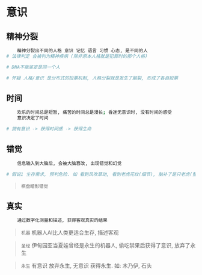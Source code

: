 # 意识

## 精神分裂

```bash
    精神分裂出不同的人格 意识 记忆 语言 习惯 心态, 是不同的人
# 法律判定 会被判为精神疾病 (除非原本人格就是犯罪时的那个人格)

# DNA不能鉴定是同一个人

# 怀疑 人格/意识 是分布式的投票机制, 人格分裂就是发生了脑裂, 形成了各自投票
```

## 时间

```bash
    欢乐的时间总是短暂, 痛苦的时间总是漫长; 昏迷无意识时, 没有时间的感受
    意识决定了时间

# 拥有意识 -> 获得时间感 -> 获得生命
```

## 错觉

```bash
    信息输入到大脑后, 会被大脑篡改, 出现错觉和幻觉

# 假说1 生存需求, 预判危险. 如 看到风吹草动, 看到老虎花纹(细节), 脑补了是只老虎(整体), 预知了危险降临.
```

> `棋盘暗影错觉`

## 真实

```bash
    通过数字化测量和描述, 获得客观真实的结果
```

> `机器` 机器人AI比人类更适合生存, 描述客观

> `圣经` 伊甸园亚当夏娃曾经是永生的机器人, 偷吃禁果后获得了意识, 放弃了永生

> `永生` 有意识 放弃永生, 无意识 获得永生. 如: 木乃伊, 石头

